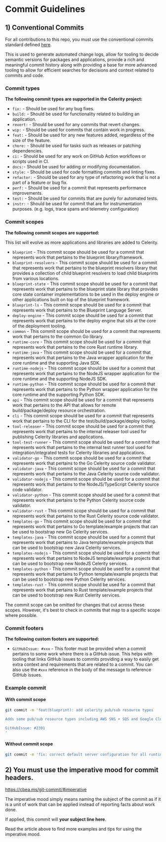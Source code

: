 # Commit Guidelines

## 1) Conventional Commits

For all contributions to this repo, you must use the conventional commits standard defined [here](https://www.conventionalcommits.org/en/v1.0.0/).

This is used to generate automated change logs, allow for tooling to decide semantic versions for packages and applications,
provide a rich and meaningful commit history along with providing
a base for more advanced tooling to allow for efficient searches for decisions and context related to commits and code.

### Commit types

**The following commit types are supported in the Celerity project:**

- `fix:` - Should be used for any bug fixes.
- `build:` - Should be used for functionality related to building an application.
- `revert:` - Should be used for any commits that revert changes.
- `wip:` - Should be used for commits that contain work in progress.
- `feat:` - Should be used for any new features added, regardless of the size of the feature.
- `chore:` - Should be used for tasks such as releases or patching dependencies.
- `ci:` - Should be used for any work on GitHub Action workflows or scripts used in CI.
- `docs:`- Should be used for adding or modifying documentation.
- `style:` - Should be used for code formatting commits and linting fixes.
- `refactor:` - Should be used for any type of refactoring work that is not a part of a feature or bug fix.
- `perf:` - Should be used for a commit that represents performance improvements.
- `test:` - Should be used for commits that are purely for automated tests.
- `instr:` - Should be used for commit that are for instrumentation purposes. (e.g. logs, trace spans and telemetry configuration)

### Commit scopes

**The following commit scopes are supported:**

This list will evolve as more applications and libraries are added to Celerity.

- `blueprint` - This commit scope should be used for a commit that represents work that pertains to the blueprint library/framework.
- `blueprint-resolvers` - This commit scope should be used for a commit that represents work that pertains to the blueprint resolvers library that provides a collection of child blueprint resolvers to load child blueprints from various locations.
- `blueprint-state` - This commit scope should be used for a commit that represents work that pertains to the blueprint state library that provides core state container implementations to be used in the deploy engine or other applications built on top of the blueprint framework.
- `blueprint-ls` - This commit scope should be used for a commit that represents work that pertains to the Blueprint Language Server.
- `deploy-engine` - This commit scope should be used for a commit that represents work that pertains to the deploy engine that sits at the core of the deployment tooling.
- `common` - This commit scope should be used for a commit that represents work that pertains to the common Go library.
- `runtime-core` - This commit scope should be used for a commit that represents work that pertains to the core Rust runtime library.
- `runtime-java` - This commit scope should be used for a commit that represents work that pertains to the Java wrapper application for the core runtime and the supporting Java SDK.
- `runtime-nodejs` - This commit scope should be used for a commit that represents work that pertains to the NodeJS wrapper application for the core runtime and the supporting NodeJS SDK.
- `runtime-python` - This commit scope should be used for a commit that represents work that pertains to the Python wrapper application for the core runtime and the supporting Python SDK.
- `api` - This commit scope should be used for a commit that represents work that pertains to the API that allows for remote build/package/deploy resource orchestration.
- `cli` - This commit scope should be used for a commit that represents work that pertains to the CLI for the test/build/package/deploy tooling.
- `tool-releaser` - This commit scope should be used for a commit that represents work that pertains to the internal releaser tool used for publishing Celerity libraries and applications.
- `tool-test-runner` - This commit scope should be used for a commit that represents work that pertains to the internal test runner tool used for integration/integrated tests for Celerity libraries and applications.
- `validator-go` - This commit scope should be used for a commit that represents work that pertains to the Go Celerity source code validator.
- `validator-java` - This commit scope should be used for a commit that represents work that pertains to the Java Celerity source code validator.
- `validator-nodejs` - This commit scope should be used for a commit that represents work that pertains to the NodeJS/TypeScript Celerity source code validator.
- `validator-python` - This commit scope should be used for a commit that represents work that pertains to the Python Celerity source code validator.
- `validator-rust` - This commit scope should be used for a commit that represents work that pertains to the Rust Celerity source code validator.
- `templates-go` - This commit scope should be used for a commit that represents work that pertains to Go template/example projects that can be used to bootstrap new Go Celerity services.
- `templates-java` - This commit scope should be used for a commit that represents work that pertains to Java template/example projects that can be used to bootstrap new Java Celerity services.
- `templates-nodejs` - This commit scope should be used for a commit that represents work that pertains to NodeJS template/example projects that can be used to bootstrap new NodeJS Celerity services.
- `templates-python` - This commit scope should be used for a commit that represents work that pertains to Python template/example projects that can be used to bootstrap new Python Celerity services.
- `templates-rust` - This commit scope should be used for a commit that represents work that pertains to Rust template/example projects that can be used to bootstrap new Rust Celerity services.

The commit scope can be omitted for changes that cut across these scopes.
However, it's best to check in commits that map to a specific scope where possible.


### Commit footers

**The following custom footers are supported:**

- `GitHubIssue: #xxx` - This footer must be provided when a commit pertains to some work where there is a GitHub issue. 
  This helps with tooling that links GitHub issues to commits providing a way to easily get extra context and requirements
  that are related to a commit. You can also use the `#xxx` reference in the body of the message to reference GitHub issues.

### Example commit

#### With commit scope

```bash
git commit -m 'feat(blueprint): add celerity pub/sub resource types

Adds some pub/sub resource types including AWS SNS + SQS and Google Cloud Pub/Sub.

GitHubIssue: #2391
'
```

#### Without commit scope

```bash
git commit -m 'fix: correct default server configuration for all runtime applications'
```

## 2) You must use the imperative mood for commit headers.

https://cbea.ms/git-commit/#imperative

The imperative mood simply means naming the subject of the commit as if it is a unit of work that can be applied instead of reporting facts about work done.

If applied, this commit will **your subject line here**.

Read the article above to find more examples and tips for using the imperative mood.
